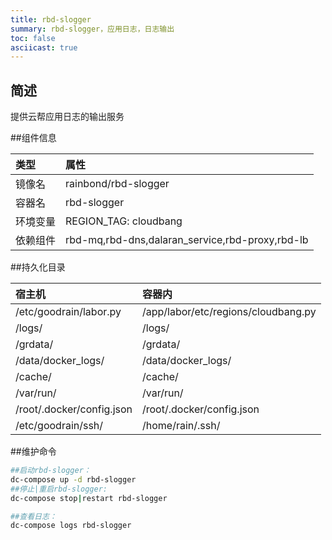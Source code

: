 ```yaml
---
title: rbd-slogger
summary: rbd-slogger，应用日志，日志输出
toc: false
asciicast: true
---
```


<div id="toc"></div>

## 简述

提供云帮应用日志的输出服务

##组件信息

| 类型   | 属性                                       |
| :--- | :--------------------------------------- |
| 镜像名  | rainbond/rbd-slogger                     |
| 容器名  | rbd-slogger                              |
| 环境变量 | REGION_TAG: cloudbang                    |
| 依赖组件 | rbd-mq,rbd-dns,dalaran_service,rbd-proxy,rbd-lb |

##持久化目录

| 宿主机                       | 容器内                                 |
| :------------------------ | :---------------------------------- |
| /etc/goodrain/labor.py    | /app/labor/etc/regions/cloudbang.py |
| /logs/                    | /logs/                              |
| /grdata/                  | /grdata/                            |
| /data/docker_logs/        | /data/docker_logs/                  |
| /cache/                   | /cache/                             |
| /var/run/                 | /var/run/                           |
| /root/.docker/config.json | /root/.docker/config.json           |
| /etc/goodrain/ssh/        | /home/rain/.ssh/                    |

##维护命令

```bash
##启动rbd-slogger：
dc-compose up -d rbd-slogger
##停止|重启rbd-slogger:
dc-compose stop|restart rbd-slogger

##查看日志：
dc-compose logs rbd-slogger

```